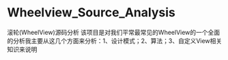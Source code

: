 # Wheelview_Source_Analysis
滚轮(WheelView)源码分析
该项目是对我们平常最常见的WheelView的一个全面的分析我主要从这几个方面来分析：1、设计模式；2、算法；3、自定义View相关知识来说明
